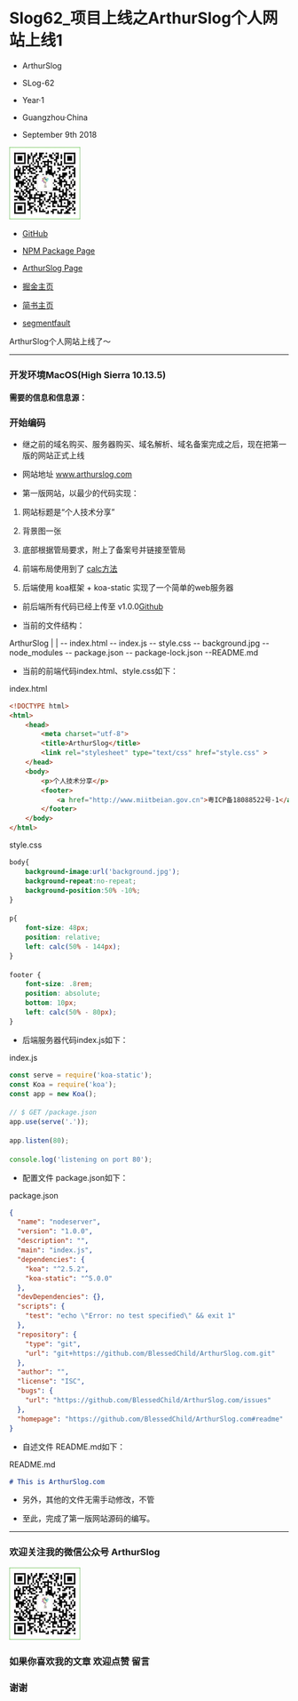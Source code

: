 # Slog62_项目上线之ArthurSlog个人网站上线1

* ArthurSlog
* SLog-62
* Year·1

* Guangzhou·China
* September 9th 2018

![关注微信公众号“ArthurSlog”](https://github.com/BlessedChild/LogofAxu/blob/master/images/icon_128.jpg?raw=true "微信扫描二维码，关注我的公众号")

* [GitHub](https://github.com/BlessedChild/ArthurSlog)

* [NPM Package Page](https://www.npmjs.com/~arthurslog)

* [ArthurSlog Page](http://www.arthurslog.com)

* [掘金主页](https://juejin.im/user/59f2a424f265da432f305c66/posts)

* [简书主页](https://www.jianshu.com/u/b9ebe10f0534)

* [segmentfault](https://segmentfault.com/u/arthurslog/articles)

ArthurSlog个人网站上线了～

---

### 开发环境MacOS(High Sierra 10.13.5)

#### 需要的信息和信息源：

### 开始编码

* 继之前的域名购买、服务器购买、域名解析、域名备案完成之后，现在把第一版的网站正式上线

* 网站地址 www.arthurslog.com

* 第一版网站，以最少的代码实现：

1. 网站标题是“个人技术分享”

2. 背景图一张

3. 底部根据管局要求，附上了备案号并链接至管局

4. 前端布局使用到了 [calc方法](https://developer.mozilla.org/zh-CN/docs/Web/CSS/calc)

5. 后端使用 koa框架 + koa-static 实现了一个简单的web服务器

* 前后端所有代码已经上传至 v1.0.0[Github](https://github.com/BlessedChild/ArthurSlog.com)

* 当前的文件结构：

ArthurSlog
    |
    |
     -- index.html
     -- index.js
     -- style.css
     -- background.jpg
     -- node_modules
     -- package.json
     -- package-lock.json
     --README.md

* 当前的前端代码index.html、style.css如下：

index.html
``` html
<!DOCTYPE html>
<html>
    <head>
        <meta charset="utf-8">
        <title>ArthurSlog</title>
        <link rel="stylesheet" type="text/css" href="style.css" >
    </head>
    <body>
        <p>个人技术分享</p>
        <footer>
            <a href="http://www.miitbeian.gov.cn">粤ICP备18088522号-1</a>
        </footer>
    </body>
</html>
```

style.css
``` css
body{ 
    background-image:url('background.jpg');
    background-repeat:no-repeat;
    background-position:50% -10%;
}

p{
    font-size: 48px;
    position: relative;
    left: calc(50% - 144px);
}

footer {
    font-size: .8rem;
    position: absolute;
    bottom: 10px;
    left: calc(50% - 80px);
}
```

* 后端服务器代码index.js如下：

index.js
``` js
const serve = require('koa-static');
const Koa = require('koa');
const app = new Koa();

// $ GET /package.json
app.use(serve('.'));

app.listen(80);

console.log('listening on port 80');
```

* 配置文件 package.json如下：

package.json
``` json
{
  "name": "nodeserver",
  "version": "1.0.0",
  "description": "",
  "main": "index.js",
  "dependencies": {
    "koa": "^2.5.2",
    "koa-static": "^5.0.0"
  },
  "devDependencies": {},
  "scripts": {
    "test": "echo \"Error: no test specified\" && exit 1"
  },
  "repository": {
    "type": "git",
    "url": "git+https://github.com/BlessedChild/ArthurSlog.com.git"
  },
  "author": "",
  "license": "ISC",
  "bugs": {
    "url": "https://github.com/BlessedChild/ArthurSlog.com/issues"
  },
  "homepage": "https://github.com/BlessedChild/ArthurSlog.com#readme"
}
```

* 自述文件 README.md如下：

README.md
``` md
# This is ArthurSlog.com
```

* 另外，其他的文件无需手动修改，不管

* 至此，完成了第一版网站源码的编写。

---

### 欢迎关注我的微信公众号 ArthurSlog

![关注微信公众号“ArthurSlog”](https://github.com/BlessedChild/LogofAxu/blob/master/images/icon_128.jpg?raw=true "微信扫描二维码，关注我的公众号")

### 如果你喜欢我的文章 欢迎点赞 留言
### 谢谢
